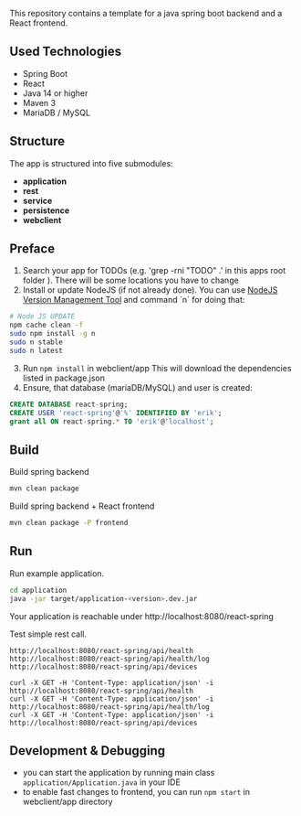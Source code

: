 This repository contains a template for a java spring boot backend and a React frontend.

## Used Technologies

* Spring Boot
* React
* Java 14 or higher
* Maven 3
* MariaDB / MySQL

## Structure

The app is structured into five submodules:
* **application**
* **rest**
* **service**
* **persistence**
* **webclient**

## Preface

1. Search your app for TODOs (e.g. 'grep -rni "TODO" .' in this apps root folder ). There will be some locations you have to change
2. Install or update NodeJS (if not already done). You can use [NodeJS Version Management Tool](https://github.com/tj/n) and command ´n´ for doing that:
  ```bash
  # Node JS UPDATE
  npm cache clean -f
  sudo npm install -g n
  sudo n stable
  sudo n latest
  ```
3. Run `npm install` in webclient/app
This will download the dependencies listed in package.json
4. Ensure, that database (mariaDB/MySQL) and user is created:
  ```sql
  CREATE DATABASE react-spring;
  CREATE USER 'react-spring'@'%' IDENTIFIED BY 'erik';
  grant all ON react-spring.* TO 'erik'@'localhost';
  ```

## Build

Build spring backend
```bash
mvn clean package
```

Build spring backend + React frontend
```bash
mvn clean package -P frontend
```

## Run

Run example application.
```bash
cd application
java -jar target/application-<version>.dev.jar 
```
Your application is reachable under http://localhost:8080/react-spring

Test simple rest call.
```
http://localhost:8080/react-spring/api/health
http://localhost:8080/react-spring/api/health/log
http://localhost:8080/react-spring/api/devices
```
```
curl -X GET -H 'Content-Type: application/json' -i http://localhost:8080/react-spring/api/health
curl -X GET -H 'Content-Type: application/json' -i http://localhost:8080/react-spring/api/health/log
curl -X GET -H 'Content-Type: application/json' -i http://localhost:8080/react-spring/api/devices
```
## Development & Debugging

* you can start the application by running main class `application/Application.java` in your IDE
* to enable fast changes to frontend, you can run `npm start` in webclient/app directory

